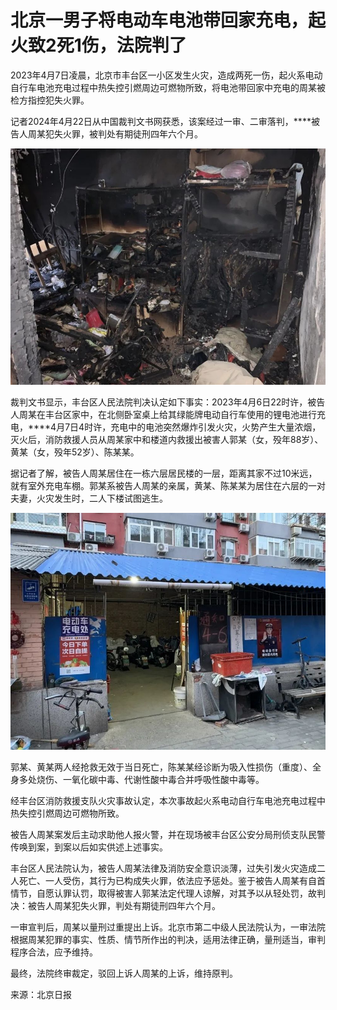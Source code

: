 # 北京一男子将电动车电池带回家充电，起火致2死1伤，法院判了

2023年4月7日凌晨，北京市丰台区一小区发生火灾，造成两死一伤，起火系电动自行车电池充电过程中热失控引燃周边可燃物所致，将电池带回家中充电的周某被检方指控犯失火罪。

记者2024年4月22日从中国裁判文书网获悉，该案经过一审、二审落判，****被告人周某犯失火罪，被判处有期徒刑四年六个月。

![446d1d4dfd03d3eecbd483d459d1e1cc.jpg](https://raw.githubusercontent.com/qqhsx/qqnews_image/main/2024/04/22/北京一男子将电动车电池带回家充电，起火致2死1伤，法院判了/446d1d4dfd03d3eecbd483d459d1e1cc.jpg)

裁判文书显示，丰台区人民法院判决认定如下事实：2023年4月6日22时许，被告人周某在丰台区家中，在北侧卧室桌上给其绿能牌电动自行车使用的锂电池进行充电，****4月7日4时许，充电中的电池突然爆炸引发火灾，火势产生大量浓烟，
灭火后，消防救援人员从周某家中和楼道内救援出被害人郭某（女，殁年88岁）、黄某（女，殁年52岁）、陈某某。

据记者了解，被告人周某居住在一栋六层居民楼的一层，距离其家不过10米远，就有室外充电车棚。郭某系被告人周某的亲属，黄某、陈某某为居住在六层的一对夫妻，火灾发生时，二人下楼试图逃生。

![3976eb524e2519bcabc046ef3366c5cb.jpg](https://raw.githubusercontent.com/qqhsx/qqnews_image/main/2024/04/22/北京一男子将电动车电池带回家充电，起火致2死1伤，法院判了/3976eb524e2519bcabc046ef3366c5cb.jpg)

郭某、黄某两人经抢救无效于当日死亡，陈某某经诊断为吸入性损伤（重度）、全身多处烧伤、一氧化碳中毒、代谢性酸中毒合并呼吸性酸中毒等。

经丰台区消防救援支队火灾事故认定，本次事故起火系电动自行车电池充电过程中热失控引燃周边可燃物所致。

被告人周某案发后主动求助他人报火警，并在现场被丰台区公安分局刑侦支队民警传唤到案，到案以后如实供述上述事实。

丰台区人民法院认为，被告人周某法律及消防安全意识淡薄，过失引发火灾造成二人死亡、一人受伤，其行为已构成失火罪，依法应予惩处。鉴于被告人周某有自首情节，自愿认罪认罚，取得被害人郭某法定代理人谅解，对其予以从轻处罚，故判决：被告人周某犯失火罪，判处有期徒刑四年六个月。

一审宣判后，周某以量刑过重提出上诉。北京市第二中级人民法院认为，一审法院根据周某犯罪的事实、性质、情节所作出的判决，适用法律正确，量刑适当，审判程序合法，应予维持。

最终，法院终审裁定，驳回上诉人周某的上诉，维持原判。

来源：北京日报

